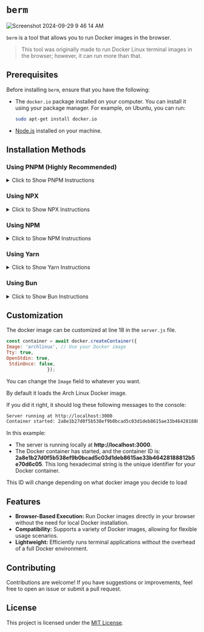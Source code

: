 
# `berm`
![Screenshot 2024-09-29 9 46 14 AM](https://github.com/user-attachments/assets/79689b65-fbba-45d6-b976-0ac09f7d0923)

`berm` is a tool that allows you to run Docker images in the browser.

> This tool was originally made to run Docker Linux terminal images in the browser; however, it can run more than that.

## Prerequisites

Before installing `berm`, ensure that you have the following:

- The `docker.io` package installed on your computer. You can install it using your package manager. For example, on Ubuntu, you can run:
  
  ```bash
  sudo apt-get install docker.io
  ```

- [Node.js](https://nodejs.org/) installed on your machine.

## Installation Methods

### Using PNPM (Highly Recommended)
<details>
  <summary>Click to Show PNPM Instructions</summary>

To initiate `berm` using PNPM, you can use one of the two methods below:

**Method 1: PNPM Init**

```bash
pnpm init berm
```

**Method 2: PNPM DLX**

```bash
pnpm dlx create-berm@1.0.0
```

After the installation, you can start the server with:

```bash
pnpm run start
# or
pnpm start
```
</details>

### Using NPX
<details>
  <summary>Click to Show NPX Instructions</summary>

To initiate `berm` using NPX, you can use one of the two methods below:

**Method 1: NPX Init**

```bash
npx init berm
```

**Method 2: NPX Create**

```bash
npx create-berm@1.0.0
```

After the setup, start the server with:

```bash
npx run start
# or
npx start
```
</details>

### Using NPM
<details>
  <summary>Click to Show NPM Instructions</summary>

You can initiate `berm` using NPM as follows:

**Method 1: NPM Init**

```bash
npm init berm
```

**Method 2: NPM Exec**

```bash
npm exec create-berm@1.0.0
```

Once the installation is complete, start the server with:

```bash
npm run start
# or
npm start
```
</details>

### Using Yarn
<details>
  <summary>Click to Show Yarn Instructions</summary>

To initiate `berm` using Yarn, you can use one of the two methods below:

**Method 1: Yarn Init**

```bash
yarn init berm
```

**Method 2: Yarn Create**

```bash
yarn create berm@1.0.0
```

After the installation, start the server with:

```bash
yarn run start
# or
yarn start
```
</details>

### Using Bun
<details>
  <summary>Click to Show Bun Instructions</summary>

If you're using Bun, initiate `berm` with one of the following methods:

**Method 1: Bun Init**

```bash
bun init berm
```

**Method 2: Bun Create**

```bash
bun create berm@1.0.0
```

After installation, start the server with:

```bash
bun run start
# or
bun start
```
</details>

## Customization

The docker image can be customized at line 18 in the `server.js` file.

```javascript
const container = await docker.createContainer({
Image: 'archlinux', // Use your Docker image
Tty: true,
OpenStdin: true,
 StdinOnce: false,
               });
```
You can change the `Image` field to whatever you want.

By default it loads the Arch Linux Docker image.

If you did it right, it should log these following messages to the console:


```bash
Server running at http://localhost:3000
Container started: 2a8e1b27d0f5b538ef9b0bcad5c03d1deb8615ae33b46428188812b5e70d6c05
```

In this example:
- The server is running locally at **http://localhost:3000**.
- The Docker container has started, and the container ID is: **2a8e1b27d0f5b538ef9b0bcad5c03d1deb8615ae33b46428188812b5e70d6c05**. This long hexadecimal string is the unique identifier for your Docker container.


This ID will change depending on what docker image you decide to load

## Features

- **Browser-Based Execution:** Run Docker images directly in your browser without the need for local Docker installation.
- **Compatibility:** Supports a variety of Docker images, allowing for flexible usage scenarios.
- **Lightweight:** Efficiently runs terminal applications without the overhead of a full Docker environment.


## Contributing

Contributions are welcome! If you have suggestions or improvements, feel free to open an issue or submit a pull request.

## License

This project is licensed under the [MIT License](LICENSE).
